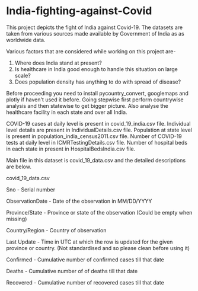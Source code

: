 # India-fighting-against-Covid # 

This project depicts the fight of India against Covid-19. 
The datasets are taken from various sources made available by Government of India as as worldwide data.

Various factors that are considered while working on this project are-
1. Where does India stand at present?
2. Is healthcare in India good enough to handle this situation on large scale?
3. Does population density has anything to do with spread of disease?

Before proceeding you need to install pycountry_convert, googlemaps and plotly if haven't used it before.
Going stepwise first perform countrywise analysis and then statewise to get bigger picture. Also analyse the healthcare facility in each state and over all India.

COVID-19 cases at daily level is present in covid_19_india.csv file.
Individual level details are present in IndividualDetails.csv file.
Population at state level is present in population_india_census2011.csv file.
Number of COVID-19 tests at daily level in ICMRTestingDetails.csv file.
Number of hospital beds in each state in present in HospitalBedsIndia.csv file.

Main file in this dataset is covid_19_data.csv and the detailed descriptions are below.

covid_19_data.csv

Sno - Serial number

ObservationDate - Date of the observation in MM/DD/YYYY

Province/State - Province or state of the observation (Could be empty when missing)

Country/Region - Country of observation

Last Update - Time in UTC at which the row is updated for the given province or country. (Not standardised and so please clean before using it)

Confirmed - Cumulative number of confirmed cases till that date

Deaths - Cumulative number of of deaths till that date

Recovered - Cumulative number of recovered cases till that date
